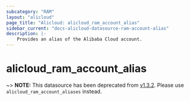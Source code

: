 ```yaml
---
subcategory: "RAM"
layout: "alicloud"
page_title: "Alicloud: alicloud_ram_account_alias"
sidebar_current: "docs-alicloud-datasource-ram-account-alias"
description: |-
    Provides an alias of the Alibaba Cloud account.
---
```


# alicloud\_ram\_account\_alias

~> **NOTE:** This datasource has been deprecated from [v1.3.2](https://github.com/alibaba/terraform-provider/releases/tag/V1.3.2). Please use `alicloud_ram_account_aliases` instead.
